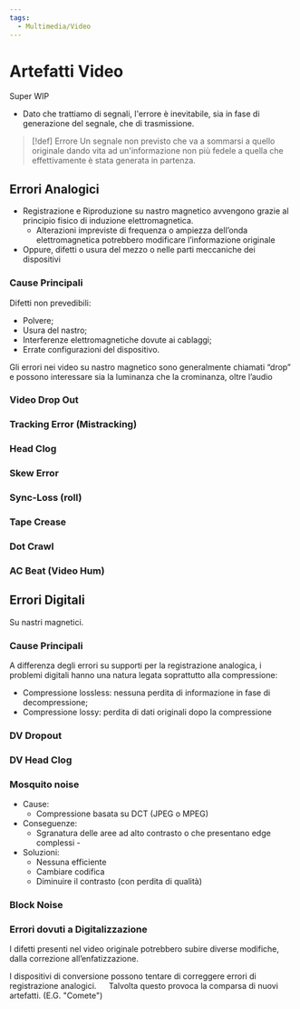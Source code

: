 ```yaml
---
tags:
  - Multimedia/Video
---
```

# Artefatti Video
Super WIP

- Dato che trattiamo di segnali, l'errore è inevitabile, sia in fase di generazione del segnale, che di trasmissione.


> [!def] Errore
> Un segnale non previsto che va a sommarsi a quello originale dando vita ad un'informazione non più fedele a quella che effettivamente è stata generata in partenza.


## Errori Analogici

- Registrazione e Riproduzione su nastro magnetico avvengono grazie al principio fisico di induzione elettromagnetica.
	- Alterazioni impreviste di frequenza o ampiezza dell’onda elettromagnetica potrebbero modificare l’informazione originale
- Oppure, difetti o usura del mezzo o nelle parti meccaniche dei dispositivi

### Cause Principali

Difetti non prevedibili: 
- Polvere;
- Usura del nastro; 
- Interferenze elettromagnetiche dovute ai cablaggi; 
- Errate configurazioni del dispositivo. 


Gli errori nei video su nastro magnetico sono generalmente chiamati “drop” e possono interessare sia la luminanza che la crominanza, oltre l’audio
### Video Drop Out

### Tracking Error (Mistracking)

### Head Clog

### Skew Error

### Sync-Loss (roll)

### Tape Crease

### Dot Crawl

### AC Beat (Video Hum)

## Errori Digitali

Su nastri magnetici.
### Cause Principali

A differenza degli errori su supporti per la registrazione analogica, i problemi digitali hanno una natura legata soprattutto alla compressione: 
- Compressione lossless: nessuna perdita di informazione in fase di decompressione; 
- Compressione lossy: perdita di dati originali dopo la compressione

### DV Dropout

### DV Head Clog

### Mosquito noise

- Cause: 
	- Compressione basata su DCT (JPEG o MPEG) 
- Conseguenze: 
	- Sgranatura delle aree ad alto contrasto o che presentano edge complessi -
- Soluzioni:
	- Nessuna efficiente 
	- Cambiare codifica 
	- Diminuire il contrasto (con perdita di qualità)

### Block Noise

### Errori dovuti a Digitalizzazione

I difetti presenti nel video originale potrebbero subire diverse modifiche, dalla correzione all’enfatizzazione. 

I dispositivi di conversione possono tentare di correggere errori di registrazione analogici.
 
Talvolta questo provoca la comparsa di nuovi artefatti. (E.G. "Comete")